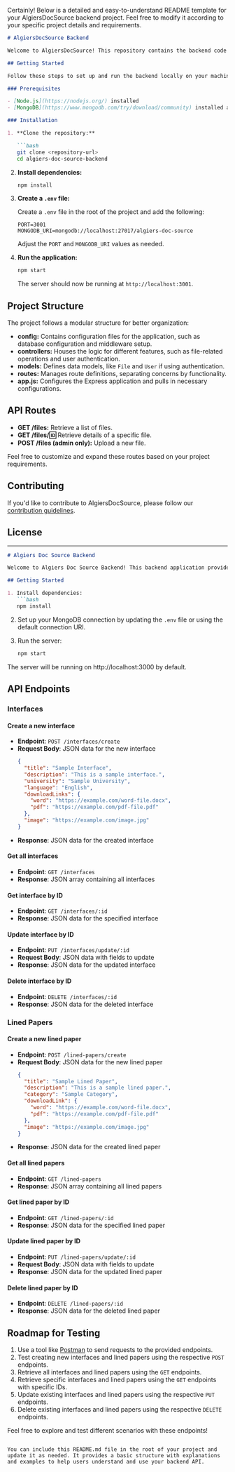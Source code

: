 Certainly! Below is a detailed and easy-to-understand README template for your AlgiersDocSource backend project. Feel free to modify it according to your specific project details and requirements.

```markdown
# AlgiersDocSource Backend

Welcome to AlgiersDocSource! This repository contains the backend code for a web application designed to facilitate document downloads for university students. The backend is built using Node.js with Express and MongoDB for data storage.

## Getting Started

Follow these steps to set up and run the backend locally on your machine.

### Prerequisites

- [Node.js](https://nodejs.org/) installed
- [MongoDB](https://www.mongodb.com/try/download/community) installed and running

### Installation

1. **Clone the repository:**

   ```bash
   git clone <repository-url>
   cd algiers-doc-source-backend
   ```

2. **Install dependencies:**

   ```bash
   npm install
   ```

3. **Create a `.env` file:**

   Create a `.env` file in the root of the project and add the following:

   ```env
   PORT=3001
   MONGODB_URI=mongodb://localhost:27017/algiers-doc-source
   ```

   Adjust the `PORT` and `MONGODB_URI` values as needed.

4. **Run the application:**

   ```bash
   npm start
   ```

   The server should now be running at `http://localhost:3001`.

## Project Structure

The project follows a modular structure for better organization:

- **config:** Contains configuration files for the application, such as database configuration and middleware setup.
- **controllers:** Houses the logic for different features, such as file-related operations and user authentication.
- **models:** Defines data models, like `File` and `User` if using authentication.
- **routes:** Manages route definitions, separating concerns by functionality.
- **app.js:** Configures the Express application and pulls in necessary configurations.

## API Routes

- **GET /files:** Retrieve a list of files.
- **GET /files/:id:** Retrieve details of a specific file.
- **POST /files (admin only):** Upload a new file.

Feel free to customize and expand these routes based on your project requirements.

## Contributing

If you'd like to contribute to AlgiersDocSource, please follow our [contribution guidelines](CONTRIBUTING.md).

## License

----------------------------------------
```markdown
# Algiers Doc Source Backend

Welcome to Algiers Doc Source Backend! This backend application provides endpoints for managing "interfaces" and "linedPapers" data.

## Getting Started

1. Install dependencies:
   ```bash
   npm install
   ```

2. Set up your MongoDB connection by updating the `.env` file or using the default connection URI.

3. Run the server:
   ```bash
   npm start
   ```

The server will be running on http://localhost:3000 by default.

## API Endpoints

### Interfaces

#### Create a new interface
- **Endpoint**: `POST /interfaces/create`
- **Request Body**: JSON data for the new interface
  ```json
  {
    "title": "Sample Interface",
    "description": "This is a sample interface.",
    "university": "Sample University",
    "language": "English",
    "downloadLinks": {
      "word": "https://example.com/word-file.docx",
      "pdf": "https://example.com/pdf-file.pdf"
    },
    "image": "https://example.com/image.jpg"
  }
  ```
- **Response**: JSON data for the created interface

#### Get all interfaces
- **Endpoint**: `GET /interfaces`
- **Response**: JSON array containing all interfaces

#### Get interface by ID
- **Endpoint**: `GET /interfaces/:id`
- **Response**: JSON data for the specified interface

#### Update interface by ID
- **Endpoint**: `PUT /interfaces/update/:id`
- **Request Body**: JSON data with fields to update
- **Response**: JSON data for the updated interface

#### Delete interface by ID
- **Endpoint**: `DELETE /interfaces/:id`
- **Response**: JSON data for the deleted interface

### Lined Papers

#### Create a new lined paper
- **Endpoint**: `POST /lined-papers/create`
- **Request Body**: JSON data for the new lined paper
  ```json
  {
    "title": "Sample Lined Paper",
    "description": "This is a sample lined paper.",
    "category": "Sample Category",
    "downloadLink": {
      "word": "https://example.com/word-file.docx",
      "pdf": "https://example.com/pdf-file.pdf"
    },
    "image": "https://example.com/image.jpg"
  }
  ```
- **Response**: JSON data for the created lined paper

#### Get all lined papers
- **Endpoint**: `GET /lined-papers`
- **Response**: JSON array containing all lined papers

#### Get lined paper by ID
- **Endpoint**: `GET /lined-papers/:id`
- **Response**: JSON data for the specified lined paper

#### Update lined paper by ID
- **Endpoint**: `PUT /lined-papers/update/:id`
- **Request Body**: JSON data with fields to update
- **Response**: JSON data for the updated lined paper

#### Delete lined paper by ID
- **Endpoint**: `DELETE /lined-papers/:id`
- **Response**: JSON data for the deleted lined paper

## Roadmap for Testing

1. Use a tool like [Postman](https://www.postman.com/) to send requests to the provided endpoints.
2. Test creating new interfaces and lined papers using the respective `POST` endpoints.
3. Retrieve all interfaces and lined papers using the `GET` endpoints.
4. Retrieve specific interfaces and lined papers using the `GET` endpoints with specific IDs.
5. Update existing interfaces and lined papers using the respective `PUT` endpoints.
6. Delete existing interfaces and lined papers using the respective `DELETE` endpoints.

Feel free to explore and test different scenarios with these endpoints!
```

You can include this README.md file in the root of your project and update it as needed. It provides a basic structure with explanations and examples to help users understand and use your backend API.